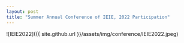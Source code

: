 ```yaml
---
layout: post
title: "Summer Annual Conference of IEIE, 2022 Participation"
---
```

![IEIE2022]({{ site.github.url }}/assets/img/conference/IEIE2022.jpeg)
